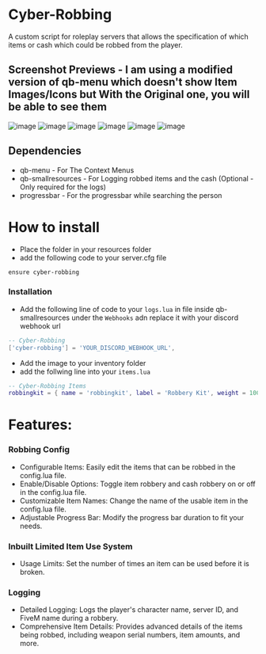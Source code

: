 # Cyber-Robbing
A custom script for roleplay servers that allows the specification of which items or cash which could be robbed from the player.

## Screenshot Previews - I am using a modified version of qb-menu which doesn't show Item Images/Icons but With the Original one, you will be able to see them
![image](https://media.discordapp.net/attachments/1213222011170717706/1252421091125891163/Screenshot_430.png?ex=66722788&is=6670d608&hm=9b137ce95220e5717428bbcb63d1313824da4bf0aeff14e658e81b404845aba8&=&format=webp&quality=lossless&width=1193&height=671)
![image](https://media.discordapp.net/attachments/1213222011170717706/1252421092065284177/Screenshot_431.png?ex=66722789&is=6670d609&hm=76439cda76b50a64e43ccc58f3c6a899a2518462fc0d2de98c239ebce477f144&=&format=webp&quality=lossless&width=1193&height=671)
![image](https://cdn.discordapp.com/attachments/1213222011170717706/1252421092744892497/Screenshot_432.png?ex=66722789&is=6670d609&hm=fc81f8a2cb808f77b92c2aa583a725d6f907b30d9020bdf8e408174b8f0fabc8&)
![image](https://cdn.discordapp.com/attachments/1213222011170717706/1252421095139709010/Screenshot_433.png?ex=66722789&is=6670d609&hm=57123299f03180b7b4a2075c79252862534e72fe1acc708fd99e3374e4ffc285&)
![image](https://cdn.discordapp.com/attachments/1213222011170717706/1252424125792649276/image.png?ex=66722a5c&is=6670d8dc&hm=fe2a341afffd4582cadf3685727717769d5c0de389d1a4625724944c13ce1fec&)
![image](https://cdn.discordapp.com/attachments/1213222011170717706/1252424329568849982/image.png?ex=66722a8d&is=6670d90d&hm=8a023528bcdc3963264252ff34c89ab5b28914db3d2b3897106400f5600b1e5c&)

## Dependencies
- qb-menu - For The Context Menus
- qb-smallresources - For Logging robbed items and the cash (Optional - Only required for the logs)
- progressbar - For the progressbar while searching the person

# How to install

- Place the folder in your resources folder
- add the following code to your server.cfg file

```
ensure cyber-robbing
```
### Installation

- Add the following line of code to your `logs.lua` in file inside qb-smallresources under the `Webhooks` adn replace it with your discord webhook url

```lua
-- Cyber-Robbing
['cyber-robbing'] = 'YOUR_DISCORD_WEBHOOK_URL',

```

- Add the image to your inventory folder
- add the follwing line into your `items.lua`

```lua
-- Cyber-Robbing Items
robbingkit = { name = 'robbingkit', label = 'Robbery Kit', weight = 1000, type = 'item', image = 'robbingkit.png', unique = true, useable = true, shouldClose = true, description = 'A Robbery Kit that can be used to search people' },
```

# Features:
### Robbing Config
- Configurable Items: Easily edit the items that can be robbed in the config.lua file.
- Enable/Disable Options: Toggle item robbery and cash robbery on or off in the config.lua file.
- Customizable Item Names: Change the name of the usable item in the config.lua file.
- Adjustable Progress Bar: Modify the progress bar duration to fit your needs.

### Inbuilt Limited Item Use System
- Usage Limits: Set the number of times an item can be used before it is broken.

### Logging
- Detailed Logging: Logs the player's character name, server ID, and FiveM name during a robbery.
- Comprehensive Item Details: Provides advanced details of the items being robbed, including weapon serial numbers, item amounts, and more.